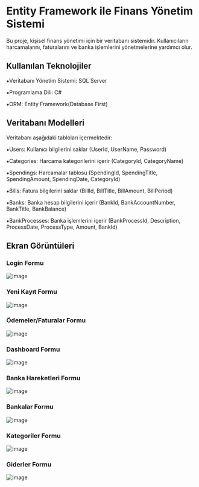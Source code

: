 # Entity Framework ile Finans Yönetim Sistemi
Bu proje, kişisel finans yönetimi için bir veritabanı sistemidir. Kullanıcıların harcamalarını, faturalarını ve banka işlemlerini yönetmelerine yardımcı olur. 

## Kullanılan Teknolojiler

⁕Veritabanı Yönetim Sistemi: SQL Server

⁕Programlama Dili: C#

⁕ORM: Entity Framework(Database First)

## Veritabanı Modelleri

Veritabanı aşağıdaki tabloları içermektedir:

⁕Users: Kullanıcı bilgilerini saklar (UserId, UserName, Password)

⁕Categories: Harcama kategorilerini içerir (CategoryId, CategoryName)

⁕Spendings: Harcamalar tablosu (SpendingId, SpendingTitle, SpendingAmount, SpendingDate, CategoryId)

⁕Bills: Fatura bilgilerini saklar (BillId, BillTitle, BillAmount, BillPeriod)

⁕Banks: Banka hesap bilgilerini içerir (BankId, BankAccountNumber, BankTitle, BankBalance)

⁕BankProcesses: Banka işlemlerini içerir (BankProcessId, Description, ProcessDate, ProcessType, Amount, BankId)

## Ekran Görüntüleri
### Login Formu
![image](https://github.com/user-attachments/assets/fa6f2657-8bde-4870-9932-27fa1dcff5bd)

### Yeni Kayıt Formu
![image](https://github.com/user-attachments/assets/c6aa68ba-f31a-460f-9958-44a7e32b68e5)

### Ödemeler/Faturalar Formu
![image](https://github.com/user-attachments/assets/cb89bde4-2b91-4baa-9eab-fa3ca9c9aa5e)

### Dashboard Formu
![image](https://github.com/user-attachments/assets/ac8cc9eb-054a-4cab-a975-aa8c3b3a4c6e)

### Banka Hareketleri Formu
![image](https://github.com/user-attachments/assets/8495e055-e120-40a4-8458-e5ed22129333)

### Bankalar Formu
![image](https://github.com/user-attachments/assets/baa2b41b-bf17-43f4-bd2a-0bc9e01e74d1)

### Kategoriler Formu
![image](https://github.com/user-attachments/assets/10e518c1-b129-40a5-af34-25116c70f7f5)

### Giderler Formu
![image](https://github.com/user-attachments/assets/1022b495-00d7-462d-b0b1-109195d17265)



